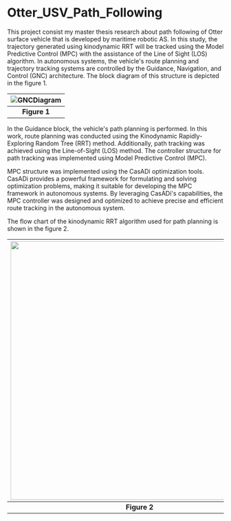 # Otter_USV_Path_Following

This project consist my master thesis research about path following of Otter surface vehicle that is developed by maritime robotic AS. In this study, the trajectory generated using kinodynamic RRT will be tracked using the Model Predictive Control (MPC) with the assistance of the Line of Sight (LOS) algorithm. In autonomous systems, the vehicle's route planning and trajectory tracking systems are controlled by the Guidance, Navigation, and Control (GNC) architecture. The block diagram of this structure is depicted in the figure 1.

|![GNCDiagram](https://github.com/ferhannb/Otter_USV_Path_Following/assets/29739404/a81bd463-34a0-4b07-8ba3-4219bf73ee8d)|
|:--:| 
| **Figure 1** |


In the Guidance block, the vehicle's path planning is performed. In this work, route planning was conducted using the Kinodynamic Rapidly-Exploring Random Tree (RRT) method. Additionally, path tracking was achieved using the Line-of-Sight (LOS) method. The controller structure for path tracking was implemented using Model Predictive Control (MPC). 

MPC structure was implemented using the CasADi optimization tools. CasADi provides a powerful framework for formulating and solving optimization problems, making it suitable for developing the MPC framework in autonomous systems. By leveraging CasADi's capabilities, the MPC controller was designed and optimized to achieve precise and efficient route tracking in the autonomous system.

The flow chart of the kinodynamic RRT algorithm used for path planning is shown in the figure 2.

|<img src=![RRTFlowChart](https://github.com/ferhannb/Otter_USV_Path_Following/assets/29739404/60fde4e9-d44b-49a6-851c-90154b414164) width="600" height="600"/>|
|:--:| 
| **Figure 2** |
